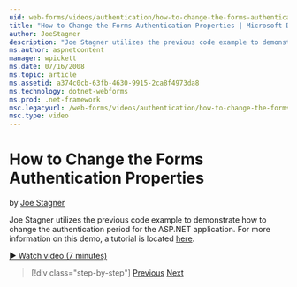 ```yaml
---
uid: web-forms/videos/authentication/how-to-change-the-forms-authentication-properties
title: "How to Change the Forms Authentication Properties | Microsoft Docs"
author: JoeStagner
description: "Joe Stagner utilizes the previous code example to demonstrate how to change the authentication period for the ASP.NET application. For more information on th..."
ms.author: aspnetcontent
manager: wpickett
ms.date: 07/16/2008
ms.topic: article
ms.assetid: a374c0cb-63fb-4630-9915-2ca8f4973da8
ms.technology: dotnet-webforms
ms.prod: .net-framework
msc.legacyurl: /web-forms/videos/authentication/how-to-change-the-forms-authentication-properties
msc.type: video
---
```

How to Change the Forms Authentication Properties
====================
by [Joe Stagner](https://github.com/JoeStagner)

Joe Stagner utilizes the previous code example to demonstrate how to change the authentication period for the ASP.NET application. For more information on this demo, a tutorial is located [here](../../overview/older-versions-security/introduction/forms-authentication-configuration-and-advanced-topics-vb.md).

[&#9654; Watch video (7 minutes)](https://channel9.msdn.com/Blogs/ASP-NET-Site-Videos/how-to-change-the-forms-authentication-properties)

> [!div class="step-by-step"]
> [Previous](using-basic-forms-authentication-in-aspnet.md)
> [Next](how-to-setup-and-use-cookie-less-authentication-in-an-aspnet-application.md)
